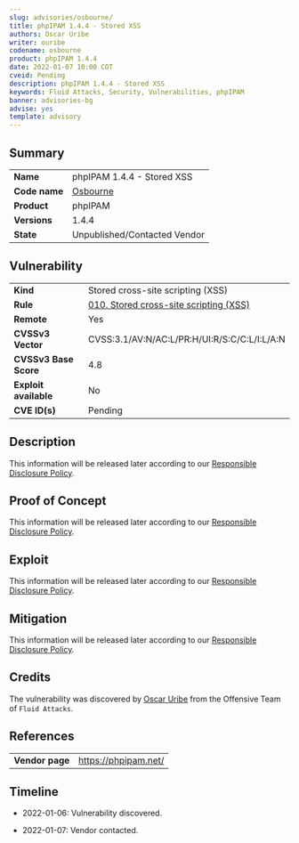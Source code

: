 ```yaml
---
slug: advisories/osbourne/
title: phpIPAM 1.4.4 - Stored XSS
authors: Oscar Uribe
writer: ouribe
codename: osbourne
product: phpIPAM 1.4.4
date: 2022-01-07 10:00 COT
cveid: Pending
description: phpIPAM 1.4.4 - Stored XSS
keywords: Fluid Attacks, Security, Vulnerabilities, phpIPAM
banner: advisories-bg
advise: yes
template: advisory
---
```


## Summary

|                    |                                                        |
|--------------------|--------------------------------------------------------|
| **Name**           | phpIPAM 1.4.4 - Stored XSS                             |
| **Code name**      | [Osbourne](https://en.wikipedia.org/wiki/Ozzy_Osbourne)|
| **Product**        | phpIPAM                                                |
| **Versions**       | 1.4.4                                                  |
| **State**          | Unpublished/Contacted Vendor                           |

## Vulnerability

|                       |                                                                  |
|-----------------------|------------------------------------------------------------------|
| **Kind**              | Stored cross-site scripting (XSS)                                |
| **Rule**              | [010. Stored cross-site scripting (XSS)](https://docs.fluidattacks.com/criteria/vulnerabilities/010)   |
| **Remote**            | Yes                                                              |
| **CVSSv3 Vector**     | CVSS:3.1/AV:N/AC:L/PR:H/UI:R/S:C/C:L/I:L/A:N                     |
| **CVSSv3 Base Score** | 4.8                                                              |
| **Exploit available** | No                                                               |
| **CVE ID(s)**         | Pending                                                          |

## Description

This information will be released later according to our
[Responsible Disclosure Policy](https://fluidattacks.com/advisories/policy/).

## Proof of Concept

This information will be released later according to our
[Responsible Disclosure Policy](https://fluidattacks.com/advisories/policy/).

## Exploit

This information will be released later according to our
[Responsible Disclosure Policy](https://fluidattacks.com/advisories/policy/).

## Mitigation

This information will be released later according to our
[Responsible Disclosure Policy](https://fluidattacks.com/advisories/policy/).

## Credits

The vulnerability was discovered by [Oscar
Uribe](https://co.linkedin.com/in/oscar-uribe-londo%C3%B1o-0b6534155) from the Offensive
Team of  `Fluid Attacks`.

## References

|                     |                                                                 |
|---------------------|-----------------------------------------------------------------|
| **Vendor page**     | <https://phpipam.net/>                                          |

## Timeline

- 2022-01-06: Vulnerability discovered.

- 2022-01-07: Vendor contacted.
